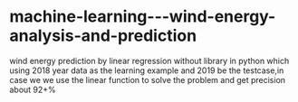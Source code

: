 # machine-learning---wind-energy-analysis-and-prediction
wind energy prediction by linear regression without library in python
which using 2018 year data as the learning example and 2019 be the testcase,in case we we use the linear function to solve the problem and get 
precision about 92+%
